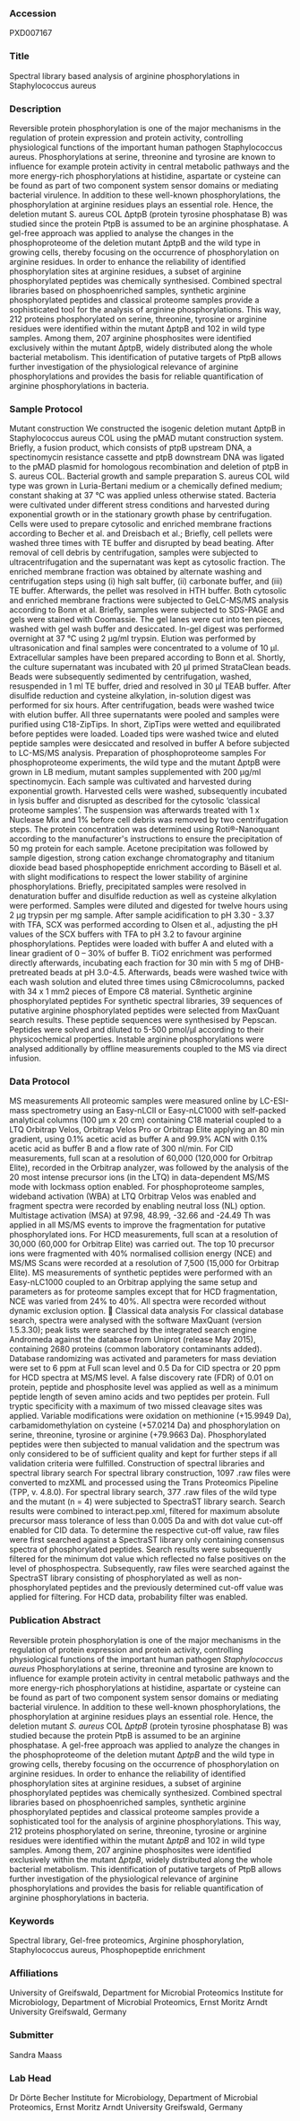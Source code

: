 ### Accession
PXD007167

### Title
Spectral library based analysis of arginine phosphorylations in Staphylococcus aureus

### Description
Reversible protein phosphorylation is one of the major mechanisms in the regulation of protein expression and protein activity, controlling physiological functions of the important human pathogen Staphylococcus aureus. Phosphorylations at serine, threonine and tyrosine are known to influence for example protein activity in central metabolic pathways and the more energy-rich phosphorylations at histidine, aspartate or cysteine can be found as part of two component system sensor domains or mediating bacterial virulence. In addition to these well-known phosphorylations, the phosphorylation at arginine residues plays an essential role. Hence, the deletion mutant S. aureus COL ΔptpB (protein tyrosine phosphatase B) was studied since the protein PtpB is assumed to be an arginine phosphatase. A gel-free approach was applied to analyse the changes in the phosphoproteome of the deletion mutant ΔptpB and the wild type in growing cells, thereby focusing on the occurrence of phosphorylation on arginine residues. In order to enhance the reliability of identified phosphorylation sites at arginine residues, a subset of arginine phosphorylated peptides was chemically synthesised. Combined spectral libraries based on phosphoenriched samples, synthetic arginine phosphorylated peptides and classical proteome samples provide a sophisticated tool for the analysis of arginine phosphorylations. This way, 212 proteins phosphorylated on serine, threonine, tyrosine or arginine residues were identified within the mutant ∆ptpB and 102 in wild type samples. Among them, 207 arginine phosphosites were identified exclusively within the mutant ∆ptpB, widely distributed along the whole bacterial metabolism. This identification of putative targets of PtpB allows further investigation of the physiological relevance of arginine phosphorylations and provides the basis for reliable quantification of arginine phosphorylations in bacteria.

### Sample Protocol
Mutant construction We constructed the isogenic deletion mutant ΔptpB in Staphylococcus aureus COL using the pMAD mutant construction system. Briefly, a fusion product, which consists of ptpB upstream DNA, a spectinomycin resistance cassette and ptpB downstream DNA was ligated to the pMAD plasmid for homologous recombination and deletion of ptpB in S. aureus COL. Bacterial growth and sample preparation S. aureus COL wild type was grown in Luria-Bertani medium or a chemically defined medium; constant shaking at 37 °C was applied unless otherwise stated. Bacteria were cultivated under different stress conditions and harvested during exponential growth or in the stationary growth phase by centrifugation. Cells were used to prepare cytosolic and enriched membrane fractions according to Becher et al. and Dreisbach et al.; Briefly, cell pellets were washed three times with TE buffer and disrupted by bead beating. After removal of cell debris by centrifugation, samples were subjected to ultracentrifugation and the supernatant was kept as cytosolic fraction. The enriched membrane fraction was obtained by alternate washing and centrifugation steps using (i) high salt buffer, (ii) carbonate buffer, and (iii) TE buffer. Afterwards, the pellet was resolved in HTH buffer. Both cytosolic and enriched membrane fractions were subjected to GeLC-MS/MS analysis according to Bonn et al. Briefly, samples were subjected to SDS-PAGE and gels were stained with Coomassie. The gel lanes were cut into ten pieces, washed with gel wash buffer and desiccated. In-gel digest was performed overnight at 37 °C using 2 µg/ml trypsin. Elution was performed by ultrasonication and final samples were concentrated to a volume of 10 µl. Extracellular samples have been prepared according to Bonn et al. Shortly, the culture supernatant was incubated with 20 µl primed StrataClean beads. Beads were subsequently sedimented by centrifugation, washed, resuspended in 1 ml TE buffer, dried and resolved in 30 µl TEAB buffer. After disulfide reduction and cysteine alkylation, in-solution digest was performed for six hours. After centrifugation, beads were washed twice with elution buffer. All three supernatants were pooled and samples were purified using C18-ZipTips. In short, ZipTips were wetted and equilibrated before peptides were loaded. Loaded tips were washed twice and eluted peptide samples were desiccated and resolved in buffer A before subjected to LC-MS/MS analysis.   Preparation of phosphoproteome samples For phosphoproteome experiments, the wild type and the mutant ΔptpB were grown in LB medium, mutant samples supplemented with 200 µg/ml spectinomycin. Each sample was cultivated and harvested during exponential growth. Harvested cells were washed, subsequently incubated in lysis buffer and disrupted as described for the cytosolic ‘classical proteome samples’. The suspension was afterwards treated with 1 x Nuclease Mix and 1% before cell debris was removed by two centrifugation steps. The protein concentration was determined using Roti®-Nanoquant according to the manufacturer's instructions to ensure the precipitation of 50 mg protein for each sample. Acetone precipitation was followed by sample digestion, strong cation exchange chromatography and titanium dioxide bead based phosphopeptide enrichment according to Bäsell et al. with slight modifications to respect the lower stability of arginine phosphorylations. Briefly, precipitated samples were resolved in denaturation buffer and disulfide reduction as well as cysteine alkylation were performed. Samples were diluted and digested for twelve hours using 2 µg trypsin per mg sample. After sample acidification to pH 3.30 - 3.37 with TFA, SCX was performed according to Olsen et al., adjusting the pH values of the SCX buffers with TFA to pH 3.2 to favour arginine phosphorylations. Peptides were loaded with buffer A and eluted with a linear gradient of 0 – 30% of buffer B. TiO2 enrichment was performed directly afterwards, incubating each fraction for 30 min with 5 mg of DHB-pretreated beads at pH 3.0-4.5. Afterwards, beads were washed twice with each wash solution and eluted three times using C8microcolumns, packed with 34 x 1 mm2 pieces of Empore C8 material.  Synthetic arginine phosphorylated peptides  For synthetic spectral libraries, 39 sequences of putative arginine phosphorylated peptides were selected from MaxQuant search results. These peptide sequences were synthesised by Pepscan. Peptides were solved and diluted to 5-500 pmol/μl according to their physicochemical properties. Instable arginine phosphorylations were analysed additionally by offline measurements coupled to the MS via direct infusion.

### Data Protocol
MS measurements  All proteomic samples were measured online by LC-ESI-mass spectrometry using an Easy-nLCII or Easy-nLC1000 with self-packed analytical columns (100 µm x 20 cm) containing C18 material coupled to a LTQ Orbitrap Velos, Orbitrap Velos Pro or Orbitrap Elite applying an 80 min gradient, using 0.1% acetic acid as buffer A and 99.9% ACN with 0.1% acetic acid as buffer B and a flow rate of 300 nl/min. For CID measurements, full scan at a resolution of 60,000 (120,000 for Orbitrap Elite), recorded in the Orbitrap analyzer, was followed by the analysis of the 20 most intense precursor ions (in the LTQ) in data-dependent MS/MS mode with lockmass option enabled. For phosphoproteome samples, wideband activation (WBA) at LTQ Orbitrap Velos was enabled and fragment spectra were recorded by enabling neutral loss (NL) option. Multistage activation (MSA) at 97.98, 48.99, -32.66 and -24.49 Th was applied in all MS/MS events to improve the fragmentation for putative phosphorylated ions. For HCD measurements, full scan at a resolution of 30,000 (60,000 for Orbitrap Elite) was carried out. The top 10 precursor ions were fragmented with 40% normalised collision energy (NCE) and MS/MS Scans were recorded at a resolution of 7,500 (15,000 for Orbitrap Elite).  MS measurements of synthetic peptides were performed with an Easy-nLC1000 coupled to an Orbitrap applying the same setup and parameters as for proteome samples except that for HCD fragmentation, NCE was varied from 24% to 40%. All spectra were recorded without dynamic exclusion option.   Classical data analysis For classical database search, spectra were analysed with the software MaxQuant (version 1.5.3.30); peak lists were searched by the integrated search engine Andromeda against the database from Uniprot (release May 2015), containing 2680 proteins (common laboratory contaminants added). Database randomizing was activated and parameters for mass deviation were set to 6 ppm at Full scan level and 0.5 Da for CID spectra or 20 ppm for HCD spectra at MS/MS level. A false discovery rate (FDR) of 0.01 on protein, peptide and phosphosite level was applied as well as a minimum peptide length of seven amino acids and two peptides per protein. Full tryptic specificity with a maximum of two missed cleavage sites was applied. Variable modifications were oxidation on methionine (+15.9949 Da), carbamidomethylation on cysteine (+57.0214 Da) and phosphorylation on serine, threonine, tyrosine or arginine (+79.9663 Da). Phosphorylated peptides were then subjected to manual validation and the spectrum was only considered to be of sufficient quality and kept for further steps if all validation criteria were fulfilled.  Construction of spectral libraries and spectral library search For spectral library construction, 1097 .raw files were converted to mzXML and processed using the Trans Proteomics Pipeline (TPP, v. 4.8.0).  For spectral library search, 377 .raw files of the wild type and the mutant (n = 4) were subjected to SpectraST library search. Search results were combined to interact.pep.xml, filtered for maximum absolute precursor mass tolerance of less than 0.005 Da and with dot value cut-off enabled for CID data. To determine the respective cut-off value, raw files were first searched against a SpectraST library only containing consensus spectra of phosphorylated peptides. Search results were subsequently filtered for the minimum dot value which reflected no false positives on the level of phosphospectra. Subsequently, raw files were searched against the SpectraST library consisting of phosphorylated as well as non-phosphorylated peptides and the previously determined cut-off value was applied for filtering. For HCD data, probability filter was enabled.

### Publication Abstract
Reversible protein phosphorylation is one of the major mechanisms in the regulation of protein expression and protein activity, controlling physiological functions of the important human pathogen <i>Staphylococcus aureus</i> Phosphorylations at serine, threonine and tyrosine are known to influence for example protein activity in central metabolic pathways and the more energy-rich phosphorylations at histidine, aspartate or cysteine can be found as part of two component system sensor domains or mediating bacterial virulence. In addition to these well-known phosphorylations, the phosphorylation at arginine residues plays an essential role. Hence, the deletion mutant <i>S. aureus</i> COL &#x394;<i>ptpB</i> (protein tyrosine phosphatase B) was studied because the protein PtpB is assumed to be an arginine phosphatase. A gel-free approach was applied to analyze the changes in the phosphoproteome of the deletion mutant &#x394;<i>ptpB</i> and the wild type in growing cells, thereby focusing on the occurrence of phosphorylation on arginine residues. In order to enhance the reliability of identified phosphorylation sites at arginine residues, a subset of arginine phosphorylated peptides was chemically synthesized. Combined spectral libraries based on phosphoenriched samples, synthetic arginine phosphorylated peptides and classical proteome samples provide a sophisticated tool for the analysis of arginine phosphorylations. This way, 212 proteins phosphorylated on serine, threonine, tyrosine or arginine residues were identified within the mutant &#x394;<i>ptpB</i> and 102 in wild type samples. Among them, 207 arginine phosphosites were identified exclusively within the mutant &#x394;<i>ptpB</i>, widely distributed along the whole bacterial metabolism. This identification of putative targets of PtpB allows further investigation of the physiological relevance of arginine phosphorylations and provides the basis for reliable quantification of arginine phosphorylations in bacteria.

### Keywords
Spectral library, Gel-free proteomics, Arginine phosphorylation, Staphylococcus aureus, Phosphopeptide enrichment

### Affiliations
University of Greifswald,
Department for Microbial Proteomics
Institute for Microbiology, Department of Microbial Proteomics, Ernst Moritz Arndt University Greifswald, Germany

### Submitter
Sandra Maass

### Lab Head
Dr Dörte Becher
Institute for Microbiology, Department of Microbial Proteomics, Ernst Moritz Arndt University Greifswald, Germany


